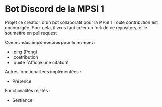 # Bot Discord de la MPSI 1

Projet de création d'un bot collaboratif pour la MPSI 1
Toute contribution est encouragée.
Pour cela, il vous faut créer un fork de ce repository, et le soumettre en pull request


Commandes implémentées pour le moment :
 - .ping (Pong)
 - .contribution
 - .quote (Affiche une citation)


Autres fonctionalitées implémentées :
 - Présence


Fonctionalités rejetés :
 - Sentience